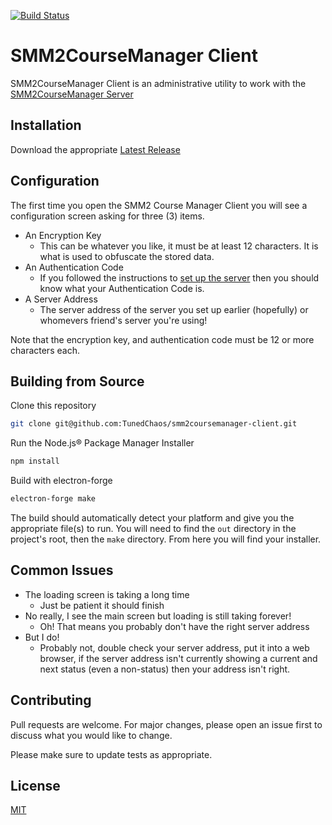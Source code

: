 [![Build Status](https://travis-ci.org/TunedChaos/smm2coursemanager-client.svg?branch=master)](https://travis-ci.org/TunedChaos/smm2coursemanager-client)
# SMM2CourseManager Client

SMM2CourseManager Client is an administrative utility to work with the [SMM2CourseManager Server](https://github.com/TunedChaos/smm2coursemanager-server)

## Installation
Download the appropriate [Latest Release](https://github.com/TunedChaos/smm2coursemanager-client/releases/latest)

## Configuration
The first time you open the SMM2 Course Manager Client you will see a configuration screen asking for three (3) items.
- An Encryption Key
  - This can be whatever you like, it must be at least 12 characters. It is what is used to obfuscate the stored data.
- An Authentication Code
  - If you followed the instructions to [set up the server](https://github.com/TunedChaos/smm2coursemanager-server) then you should know what your Authentication Code is.
- A Server Address
  - The server address of the server you set up earlier (hopefully) or whomevers friend's server you're using!

Note that the encryption key, and authentication code must be 12 or more characters each.

## Building from Source
Clone this repository
```bash
git clone git@github.com:TunedChaos/smm2coursemanager-client.git
```

Run the Node.js&reg; Package Manager Installer
```bash
npm install
```

Build with electron-forge
```bash
electron-forge make
```

The build should automatically detect your platform and give you the appropriate file(s) to run. You will need to find the `out` directory in the project's root, then the `make` directory. From here you will find your installer.

## Common Issues
- The loading screen is taking a long time
  - Just be patient it should finish
- No really, I see the main screen but loading is still taking forever!
  - Oh! That means you probably don't have the right server address
- But I do!
  - Probably not, double check your server address, put it into a web browser, if the server address isn't currently showing a current and next status (even a non-status) then your address isn't right.

## Contributing
Pull requests are welcome. For major changes, please open an issue first to discuss what you would like to change.

Please make sure to update tests as appropriate.

## License
[MIT](https://github.com/TunedChaos/smm2coursemanager-client/blob/master/LICENSE)
